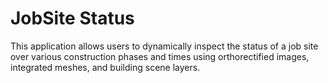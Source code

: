 # JobSite Status
This application allows users to dynamically inspect the status of a job site over various construction phases and times using orthorectified images, integrated meshes, and building scene layers.
